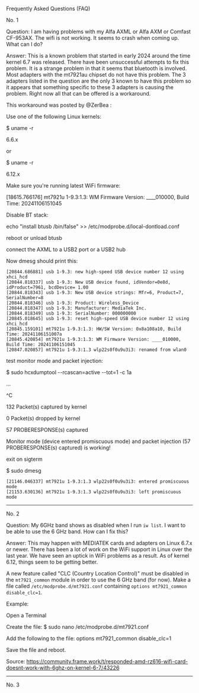 Frequently Asked Questions (FAQ)

No. 1

Question: I am having problems with my Alfa AXML or Alfa AXM or Comfast CF-953AX. The wifi is not working. It seems to crash when coming up. What can I do?

Answer: This is a known problem that started in early 2024 around the time kernel 6.7 was released. There have been unsuccessful attempts to fix this problem. It is a strange problem in that it seems that bluetooth is involved. Most adapters with the mt7921au chipset do not have this problem. The 3 adapters listed in the question are the only 3 known to have this problem so it appears that something specific to these 3 adapters is causing the problem. Right now all that can be offered is a workaround.

This workaround was posted by @ZerBea :

Use one of the following Linux kernels:

$ uname -r

6.6.x

or

$ uname -r

6.12.x

Make sure you're running latest WiFi firmware:

[18615.766176] mt7921u 1-9.3:1.3: WM Firmware Version: ____010000, Build Time: 20241106151045

Disable BT stack:

echo "install btusb /bin/false" >> /etc/modprobe.d/local-dontload.conf

reboot or unload btusb

connect the AXML to a USB2 port or a USB2 hub

Now dmesg should print this:

```
[20844.686881] usb 1-9.3: new high-speed USB device number 12 using xhci_hcd
[20844.818337] usb 1-9.3: New USB device found, idVendor=0e8d, idProduct=7961, bcdDevice= 1.00
[20844.818343] usb 1-9.3: New USB device strings: Mfr=6, Product=7, SerialNumber=8
[20844.818346] usb 1-9.3: Product: Wireless_Device
[20844.818347] usb 1-9.3: Manufacturer: MediaTek Inc.
[20844.818349] usb 1-9.3: SerialNumber: 000000000
[20845.018645] usb 1-9.3: reset high-speed USB device number 12 using xhci_hcd
[20845.159101] mt7921u 1-9.3:1.3: HW/SW Version: 0x8a108a10, Build Time: 20241106151007a
[20845.420854] mt7921u 1-9.3:1.3: WM Firmware Version: ____010000, Build Time: 20241106151045
[20847.020857] mt7921u 1-9.3:1.3 wlp22s0f0u9u3i3: renamed from wlan0

```

test monitor mode and packet injection:

$ sudo hcxdumptool --rcascan=active --tot=1 -c 1a

...

^C

132 Packet(s) captured by kernel

0 Packet(s) dropped by kernel

57 PROBERESPONSE(s) captured

Monitor mode (device entered promiscuous mode) and packet injection (57 PROBERESPONSE(s) captured) is working!

exit on sigterm

$ sudo dmesg

```
[21146.046337] mt7921u 1-9.3:1.3 wlp22s0f0u9u3i3: entered promiscuous mode
[21153.630136] mt7921u 1-9.3:1.3 wlp22s0f0u9u3i3: left promiscuous mode

```

-----

No. 2

Question: My 6GHz band shows as disabled when I run `iw list`. I want to be
able to use the 6 GHz band. How can I fix this?

Answer:  This may happen with MEDIATEK cards and adapters on Linux 6.7.x or
newer. There has been a lot of work on the WiFi support in Linux over the
last year. We have seen an uptick in WiFi problems as a result. As of kernel
6.12, things seem to be getting better.

A new feature called "CLC (Country Location Control)" must be disabled in the
`mt7921_common` module in order to use the 6 GHz band (for now). Make a file
called `/etc/modprobe.d/mt7921.conf` containing `options mt7921_common disable_clc=1`.

Example:

Open a Terminal

Create the file: $ sudo nano /etc/modprobe.d/mt7921.conf

Add the following to the file: options mt7921_common disable_clc=1

Save the file and reboot.

Source: https://community.frame.work/t/responded-amd-rz616-wifi-card-doesnt-work-with-6ghz-on-kernel-6-7/43226

-----

No. 3

